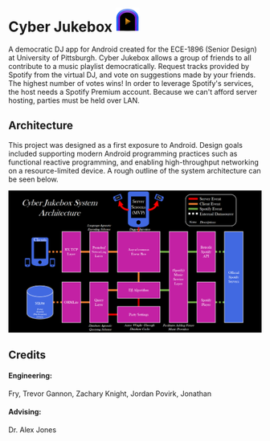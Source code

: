 # Cyber Jukebox ![Icon](app/src/main/res/mipmap-mdpi/launcher_icon.png)
A democratic DJ app for Android created for the ECE-1896 (Senior Design) at University of Pittsburgh.
Cyber Jukebox allows a group of friends to all contribute to a music playlist democratically. Request tracks provided by Spotify from the virtual DJ, and vote on suggestions made by your friends. The highest number of votes wins! In order to leverage Spotify's services, the host needs a Spotify Premium account. Because we can't afford server hosting, parties must be held over LAN.
## Architecture
This project was designed as a first exposure to Android. Design goals included supporting modern Android programming practices such as functional reactive programming, and enabling high-throughput networking on a resource-limited device. A rough outline of the system architecture can be seen below.  
  
![Architecture](doc/SystemArchitecture.png)
## Credits
#### Engineering:
Fry, Trevor
Gannon, Zachary
Knight, Jordan
Povirk, Jonathan
#### Advising:
Dr. Alex Jones

